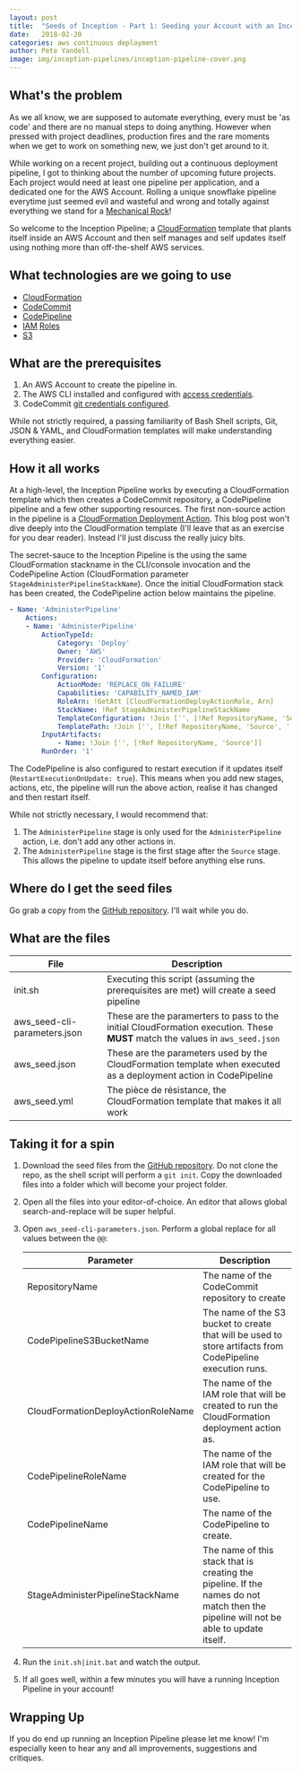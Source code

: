 ```yaml
---
layout: post
title:  "Seeds of Inception - Part 1: Seeding your Account with an Inception Pipeline"
date:   2018-02-20
categories: aws continuous deployment
author: Pete Yandell
image: img/inception-pipelines/inception-pipeline-cover.png
---
```


## What's the problem

As we all know, we are supposed to automate everything, every must be 'as code' and there are no manual steps to doing anything. However when pressed with project deadlines, production fires and the rare moments when we get to work on something new, we just don't get around to it.

While working on a recent project, building out a continuous deployment pipeline, I got to thinking about the number of upcoming future projects. Each project would need at least one pipeline per application, and a dedicated one for the AWS Account. Rolling a unique snowflake pipeline everytime just seemed evil and wasteful and wrong and totally against everything we stand for a [Mechanical Rock](https://www.mechanicalrock.io)!

So welcome to the Inception Pipeline; a [CloudFormation](https://aws.amazon.com/cloudformation/) template that plants itself inside an AWS Account and then self manages and self updates itself using nothing more than off-the-shelf AWS services.

## What technologies are we going to use

* [CloudFormation](https://aws.amazon.com/cloudformation/)
* [CodeCommit](https://aws.amazon.com/codecommit/)
* [CodePipeline](https://aws.amazon.com/codepipeline/)
* [IAM](https://aws.amazon.com/iam/) [Roles](https://docs.aws.amazon.com/IAM/latest/UserGuide/id_roles.html)
* [S3](https://aws.amazon.com/s3/)

## What are the prerequisites

1. An AWS Account to create the pipeline in.
1. The AWS CLI installed and configured with [access credentials](https://docs.aws.amazon.com/cli/latest/userguide/cli-chap-getting-started.html).
1. CodeCommit [git credentials configured](https://docs.aws.amazon.com/codecommit/latest/userguide/setting-up-https-unixes.html#setting-up-https-unixes-credential-helper).

While not strictly required, a passing familiarity of Bash Shell scripts, Git, JSON & YAML, and CloudFormation templates will make understanding everything easier.

## How it all works

At a high-level, the Inception Pipeline works by executing a CloudFormation template which then creates a CodeCommit repository, a CodePipeline pipeline and a few other supporting resources. The first non-source action in the pipeline is a [CloudFormation Deployment Action](https://docs.aws.amazon.com/AWSCloudFormation/latest/UserGuide/continuous-delivery-codepipeline.html). This blog post won't dive deeply into the CloudFormation template (I'll leave that as an exercise for you dear reader). Instead I'll just discuss the really juicy bits.

The secret-sauce to the Inception Pipeline is the using the same CloudFormation stackname in the CLI/console invocation and the CodePipeline Action (CloudFormation parameter ```StageAdministerPipelineStackName```). Once the initial CloudFormation stack has been created, the CodePipeline action below maintains the pipeline.

```yaml
- Name: 'AdministerPipeline'
    Actions:
    - Name: 'AdministerPipeline'
        ActionTypeId:
            Category: 'Deploy'
            Owner: 'AWS'
            Provider: 'CloudFormation'
            Version: '1'
        Configuration:
            ActionMode: 'REPLACE_ON_FAILURE' 
            Capabilities: 'CAPABILITY_NAMED_IAM'
            RoleArn: !GetAtt [CloudFormationDeployActionRole, Arn]
            StackName: !Ref StageAdministerPipelineStackName
            TemplateConfiguration: !Join ['', [!Ref RepositoryName, 'Source', '::aws_seed.json']]
            TemplatePath: !Join ['', [!Ref RepositoryName, 'Source', '::aws_seed.yml']]
        InputArtifacts:
            - Name: !Join ['', [!Ref RepositoryName, 'Source']]
        RunOrder: '1'
```

The CodePipeline is also configured to restart execution if it updates itself (```RestartExecutionOnUpdate: true```). This means when you add new stages, actions, etc, the pipeline will run the above action, realise it has changed and then restart itself.

While not strictly necessary, I would recommend that:

1. The ```AdministerPipeline``` stage is only used for the ```AdministerPipeline``` action, i.e. don't add any other actions in.
2. The ```AdministerPipeline``` stage is the first stage after the ```Source``` stage. This allows the pipeline to update itself before anything else runs.

## Where do I get the seed files

Go grab a copy from the [GitHub repository](https://github.com/MechanicalRock/InceptionPipeline/part1). I'll wait while you do.

## What are the files

|File|Description|
|----|-----------|
|init.sh|Executing this script (assuming the prerequisites are met) will create a seed pipeline |
|aws_seed-cli-parameters.json|These are the paramerters to pass to the initial CloudFormation execution. These **MUST** match the values in ```aws_seed.json```|
|aws_seed.json|These are the parameters used by the CloudFormation template when executed as a deployment action in CodePipeline|
|aws_seed.yml|The pièce de résistance, the CloudFormation template that makes it all work|

## Taking it for a spin

1. Download the seed files from the [GitHub repository](https://github.com/MechanicalRock/InceptionPipeline/part1). Do not clone the repo, as the shell script will perform a ```git init```. Copy the downloaded files into a folder which will become your project folder.
1. Open all the files into your editor-of-choice. An editor that allows global search-and-replace will be super helpful.
1. Open ```aws_seed-cli-parameters.json```. Perform a global replace for all values between the ```@@```:

    |Parameter|Description|
    |---------|-----------|
    |RepositoryName|The name of the CodeCommit repository to create|
    |CodePipelineS3BucketName|The name of the S3 bucket to create that will be used to store artifacts from CodePipeline execution runs.|
    |CloudFormationDeployActionRoleName|The name of the IAM role that will be created to run the CloudFormation deployment action as.|
    |CodePipelineRoleName|The name of the IAM role that will be created for the CodePipeline to use.|
    |CodePipelineName|The name of the CodePipeline to create.|
    |StageAdministerPipelineStackName|The name of this stack that is creating the pipeline. If the names do not match then the pipeline will not be able to update itself.|
1. Run the ```init.sh|init.bat``` and watch the output.
1. If all goes well, within a few minutes you will have a running Inception Pipeline in your account!

## Wrapping Up

If you do end up running an Inception Pipeline please let me know! I'm especially keen to hear any and all improvements, suggestions and critiques.